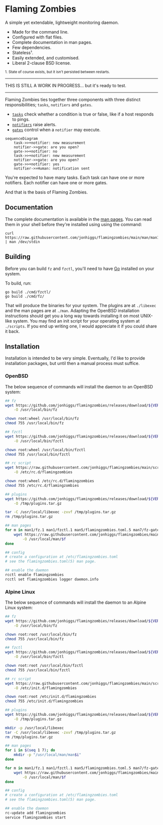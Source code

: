 # Flaming Zombies

A simple yet extendable, lightweight monitoring daemon.

* Made for the command line.
* Configured with flat files.
* Complete documentation in man pages.
* Few dependencies.
* Stateless¹.
* Easily extended, and customised.
* Liberal 2-clause BSD license.

<small>
1. State of course exists, but it isn't persisted between restarts.
</small>

---

THIS IS STILL A WORK IN PROGRESS... but it's ready to test.

---

Flaming Zombies ties together three components with three distinct responsibilities; `tasks`, `notifiers` and `gates`.

* [`tasks`](libexec/task) check whether a condition is true or false, like if a host responds to pings.
* [`notifiers`](libexec/notifier) raise alerts.
* [`gates`](libexec/gate) control when a `notifier` may execute.

```mermaid
sequenceDiagram
    task->>+notifier: new measurement
    notifier->>gate: are you open?
    gate->>+notifier: no
    task->>+notifier: new measurement
    notifier->>gate: are you open?
    gate->>+notifier: yes
    notifier->>Human: notification sent
```

You're expected to have many tasks. Each task can have one or more notifiers. Each notifier can have one or more gates.

And that is the basis of Flaming Zombies.

## Documentation

The complete documentation is available in the [man pages](./man). You can read them in your shell before they're installed using using the command:

```
curl https://raw.githubusercontent.com/jonhiggs/flamingzombies/main/man/man1/fz.1 | man /dev/stdin
```

## Building

Before you can build `fz` and `fzctl`, you'll need to have [Go](https://go.dev/doc/install) installed on your system.

To build, run:

```
go build ./cmd/fzctl/
go build ./cmd/fz/
```

That will produce the binaries for your system. The plugins are at `./libexec` and the man pages are at `./man`. Adapting the OpenBSD installation instructions should get you a long way towards installing it on most UNIX-like system. You may find an init script for your operating system at `./scripts`. If you end up writing one, I would appreciate it if you could share it back.


## Installation

Installation is intended to be very simple. Eventually, I'd like to provide installation packages, but until then a manual process must suffice.

### OpenBSD

The below sequence of commands will install the daemon to an OpenBSD system:

```sh
## fz
wget https://github.com/jonhiggs/flamingzombies/releases/download/${VERSION}/fz_openbsd_${ARCH} \
    -O /usr/local/bin/fz

chown root:wheel /usr/local/bin/fz
chmod 755 /usr/local/bin/fz

## fzctl
wget https://github.com/jonhiggs/flamingzombies/releases/download/${VERSION}/fzctl_openbsd_${ARCH} \
    -O /usr/local/bin/fzctl

chown root:wheel /usr/local/bin/fzctl
chmod 755 /usr/local/bin/fzctl

## rc script
wget https://raw.githubusercontent.com/jonhiggs/flamingzombies/main/scripts/openbsd_rc \
    -O /etc/rc.d/flamingzombies

chown root:wheel /etc/rc.d/flamingzombies
chmod 755 /etc/rc.d/flamingzombies

## plugins
wget https://github.com/jonhiggs/flamingzombies/releases/download/${VERSION}/plugins.tar.gz \
    -O /tmp/plugins.tar.gz

tar -C /usr/local/libexec -zxvf /tmp/plugins.tar.gz
rm /tmp/plugins.tar.gz

## man pages
for m in man1/fz.1 man1/fzctl.1 man5/flamingzombies.toml.5 man7/fz-gates.7 man7/fz-notifiers.7 man7/fz-tasks.7; do
    wget https://raw.githubusercontent.com/jonhiggs/flamingzombies/main/man/$f \
        -O /usr/local/man/$f
done

## config
# create a configuration at /etc/flamingzombies.toml
# see the flamingzombies.toml(5) man page.

## enable the daemon
rcctl enable flamingzombies
rcctl set flamingzombies logger daemon.info
```

### Alpine Linux

The below sequence of commands will install the daemon to an Alpine Linux system:

```sh
## fz
wget https://github.com/jonhiggs/flamingzombies/releases/download/${VERSION}/fz_linux_${ARCH} \
    -O /usr/local/bin/fz

chown root:root /usr/local/bin/fz
chmod 755 /usr/local/bin/fz

## fzctl
wget https://github.com/jonhiggs/flamingzombies/releases/download/${VERSION}/fzctl_linux_${ARCH} \
    -O /usr/local/bin/fzctl

chown root:root /usr/local/bin/fzctl
chmod 755 /usr/local/bin/fzctl

## rc script
wget https://raw.githubusercontent.com/jonhiggs/flamingzombies/main/scripts/openrc \
    -O /etc/init.d/flamingzombies

chown root:root /etc/init.d/flamingzombies
chmod 755 /etc/init.d/flamingzombies

## plugins
wget https://github.com/jonhiggs/flamingzombies/releases/download/${VERSION}/plugins.tar.gz \
    -O /tmp/plugins.tar.gz

mkdir -p /usr/local/libexec
tar -C /usr/local/libexec -zxvf /tmp/plugins.tar.gz
rm /tmp/plugins.tar.gz

## man pages
for i in $(seq 1 7); do
    mkdir -p "/usr/local/man/man$i"
done

for m in man1/fz.1 man1/fzctl.1 man5/flamingzombies.toml.5 man7/fz-gates.7 man7/fz-notifiers.7 man7/fz-tasks.7; do
    wget https://raw.githubusercontent.com/jonhiggs/flamingzombies/main/man/$f \
        -O /usr/local/man/$f
done

## config
# create a configuration at /etc/flamingzombies.toml
# see the flamingzombies.toml(5) man page.

## enable the daemon
rc-update add flamingzombies
service flamingzombies start
```
